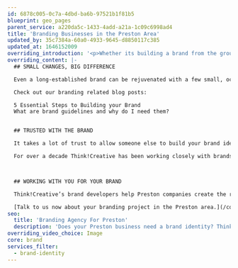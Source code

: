 ```yaml
---
id: 6878c005-0c7a-4dbd-ba6b-97521b1f81b5
blueprint: geo_pages
parent_service: a220da5c-1433-4add-a21a-1c09c6998ad4
title: 'Branding Businesses in the Preston Area'
updated_by: 35c7384a-60a0-4933-9645-d8850117c385
updated_at: 1646152009
overriding_introduction: '<p>Whether its building a brand from the ground up, breathing new life into an old one, or keeping messages to brand guidelines, Think!Creative has over a decade of experience in helping brand Preston businesses.</p>'
overriding_content: |-
  ## SMALL CHANGES, BIG DIFFERENCE

  Even a long-established brand can be rejuvenated with a few small, occasional changes. When you partner with our brand experts you are working with a team who not only know how to build a brand from the ground up, but also how to take what’s great about an established Preston brand and make it work better.

  Check out our branding related blog posts:

  5 Essential Steps to Building your Brand
  What are brand guidelines and why do I need them?


  ## TRUSTED WITH THE BRAND

  It takes a lot of trust to allow someone else to build your brand identity. That’s exactly the trust that ParkingEye, Utiligroup, Evolution and more placed in us. They wanted Think!Creative’s branding experts to build their brand identity from the ground up.

  For over a decade Think!Creative has been working closely with brands in the Preston area such as BAE Systems, Utiligroup, ParkingEye, and With Love From Josie. All these companies have a strong brand identity and they trust us to reinforce that identity every time they return for us for new material. [Check out our portfolio here](/work)



  ## WORKING WITH YOU FOR YOUR BRAND

  Think!Creative’s brand developers help Preston companies create the right public or employee facing image, with the right tone of voice in company material that really reflects your business. Our brand management experts will make sure your brand message stays strong in every piece of material you release. And our brand consultants are always on hand to assess the direction of your branding.

  [Talk to us now about your branding project in the Preston area.](/contact)
seo:
  title: 'Branding Agency For Preston'
  description: 'Does your Preston business need a brand identity? Think!Creative''s Brand Creation Experts are on hand to help whatever stage you''re at. Call us on 01253 297900.'
overriding_video_choice: Image
core: brand
services_filter:
  - brand-identity
---
```

